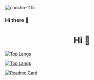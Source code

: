 <p align="left"> <img src="https://komarev.com/ghpvc/?username=chocho-1115" alt="chocho-1115" /> </p>

### Hi there 👋
<h1 align="center">Hi 👋</h1>

[![Top Langs](https://github-readme-stats.vercel.app/api?username=chocho-1115&show_icons=true&hide_title=true&hide_border=true&hide_rank=true)](https://github.com/chocho-1115)

[![Top Langs](https://github-readme-stats.vercel.app/api/top-langs/?username=chocho-1115&layout=compact)](https://github.com/chocho-1115)

[![Readme Card](https://github-readme-stats.vercel.app/api/pin/?username=chocho-1115&repo=h5-webp)](https://github.com/chocho-1115)